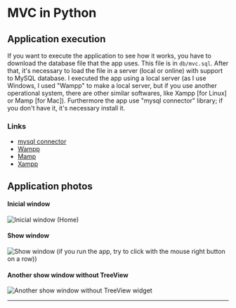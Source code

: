 # MVC in Python

## Application execution
If you want to execute the application to see how it works, you have to download the database file that the app uses. This file is in <code>db/mvc.sql</code>. After that, it's necessary to load the file in a server (local or online) with support to MySQL database. I executed the app using a local server (as I use Windows, I used "Wampp" to make a local server, but if you use another operational system, there are other similar softwares, like Xampp [for Linux] or Mamp [for Mac]).
Furthermore the app use "mysql connector" library; if you don't have it, it's necessary install it.
### Links
- [mysql connector](https://pypi.org/project/mysql-connector-python/)
- [Wampp](http://www.wampserver.com/en/)
- [Mamp](https://www.mamp.info/)
- [Xampp](https://www.apachefriends.org/pt_br/index.html)



## Application photos
#### Inicial window
![Inicial window (Home)](https://github.com/williamniemiec/MVC-in-Python/blob/master/media/example/home.PNG?raw=true)
#### Show window
![Show window (if you run the app, try to click with the mouse right button on a row))](https://github.com/williamniemiec/MVC-in-Python/blob/master/media/example/showTreeView.PNG?raw=true)
#### Another show window without TreeView
![Another show window without TreeView widget](https://github.com/williamniemiec/MVC-in-Python/blob/master/media/example/show.PNG?raw=true)
<hr>
